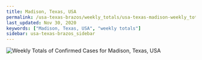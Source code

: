 ```yaml
---
title: Madison, Texas, USA
permalink: /usa-texas-brazos/weekly_totals/usa-texas-madison-weekly_totals.html
last_updated: Nov 30, 2020
keywords: ["Madison, Texas, USA", "weekly totals"]
sidebar: usa-texas-brazos_sidebar
---
```


![Weekly Totals of Confirmed Cases for Madison, Texas, USA](/covid_tracker/images/graphs/usa-texas-madison-weekly_totals_graph.png)
